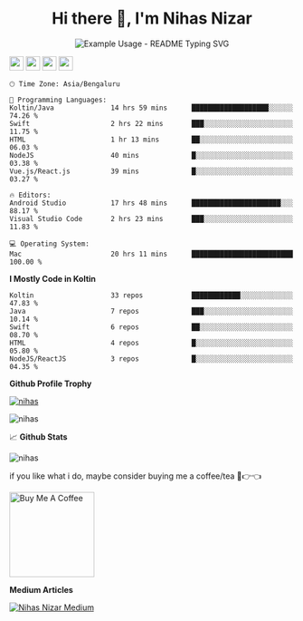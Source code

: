 <h1 align="center">Hi there 👋, I'm Nihas Nizar</h1>
<p align="center">
  <img src="https://readme-typing-svg.demolab.com/?lines=9+Yrs+Exp+Mobile+App+Developer!;Kotlin+/+Java+/+Swift+/+NodeJS!;SwiftUI+/+Jetpack+Compose!;Exploring+Kotlin+MultiPlatform!&font=Fira%20Code&center=true&width=380&height=50&duration=4000&pause=1000" alt="Example Usage - README Typing SVG">
</p>

<p>
  <a href="https://www.twitter.com/nihasnizar"><img src="https://img.shields.io/badge/twitter-%231DA1F2.svg?&style=for-the-badge&logo=twitter&logoColor=white" height=25></a> 
  <a href="https://www.linkedin.com/in/nihas-nizar"><img src="https://img.shields.io/badge/linkedin-%230077B5.svg?&style=for-the-badge&logo=linkedin&logoColor=white" height=25></a> 
  <a href="https://www.instagram.com/nihasnizar_/"><img src="https://img.shields.io/badge/instagram-%23E4405F.svg?&style=for-the-badge&logo=instagram&logoColor=white" height=25></a> 
<!--   <a href="https://www.youtube.com/@mokkapps"><img src="https://img.shields.io/badge/youtube-%2312100E.svg?&style=for-the-badge&logo=youtube&logoColor=white" height=25></a>  -->
  <a href="https://medium.com/@nihasnizar"><img src="https://img.shields.io/badge/medium-%2312100E.svg?&style=for-the-badge&logo=medium&logoColor=white" height=25></a> 
<!--   <a href="https://dev.to/mokkapps"><img src="https://img.shields.io/badge/DEV.TO-%230A0A0A.svg?&style=for-the-badge&logo=dev-dot-to&logoColor=white" height=25></a> -->
</p>


<!--
## 🛠  Technologies and tools

<a name="learning-now"></a>

[<img src="https://img.shields.io/badge/JavaScript-282C34?logo=javascript&logoColor=F7DF1E" alt="JavaScript logo" title="JavaScript" height="25" />][tech_tools_anchor]
&nbsp;
[<img src="https://img.shields.io/badge/TypeScript-282C34?logo=typescript&logoColor=3178C6" alt="TypeScript logo" title="TypeScript" height="25" />][tech_tools_anchor]
&nbsp;
[<img src="https://img.shields.io/badge/HTML5-282C34?logo=html5&logoColor=E34F26" alt="HTML5 logo" title="HTML5" height="25" />][tech_tools_anchor]
&nbsp;
[<img src="https://img.shields.io/badge/CSS3-282C34?logo=css3&logoColor=1572B6" alt="CSS3 logo" title="CSS3" height="25" />][tech_tools_anchor]
&nbsp;
[<img src="https://img.shields.io/badge/Android-282C34?logo=android&logoColor=3DDC84" alt="Android logo" title="Android" height="25" />][tech_tools_anchor]
&nbsp;
[<img src="https://img.shields.io/badge/React Native-282C34?logo=react&logoColor=61DAFB" alt="React Native logo" title="React Native" height="25" />][tech_tools_anchor]
&nbsp;
[<img src="https://img.shields.io/badge/Redux-282C34?logo=redux&logoColor=764ABC" alt="Redux logo" title="Redux" height="25" />][tech_tools_anchor]
&nbsp;
[<img src="https://img.shields.io/badge/ESLint-282C34?logo=eslint&logoColor=4B32C3" alt="ESLint logo" title="ESLint" height="25" />][tech_tools_anchor]
&nbsp;
[<img src="https://img.shields.io/badge/git-282C34?logo=git&logoColor=F05032" alt="git logo" title="git" height="25" />][tech_tools_anchor]
&nbsp;
[<img src="https://img.shields.io/badge/VS%20Code-282C34?logo=visual-studio-code&logoColor=007ACC" alt="Visual Studio Code logo" title="Visual Studio Code" height="25" />][tech_tools_anchor]
&nbsp;
[<img src="https://img.shields.io/badge/Fastlane-282C34?logo=fastlane&logoColor=00F200" alt="Fastlane logo" title="Fastlane" height="25" />][tech_tools_anchor]
&nbsp;
[<img src="https://img.shields.io/badge/Jest-282C34?logo=jest&logoColor=C21325" alt="Jest logo" title="Jest" height="25" />][tech_tools_anchor]

<a name="learning-next"></a>

## 📖  What I am currently learning / improving on

[<img src="https://img.shields.io/badge/Firebase-282C34?logo=firebase&logoColor=FFCA28" alt="Firebase logo" title="Firebase" height="25" />][learning_now_anchor]
&nbsp;
[<img src="https://img.shields.io/static/v1?label=&message=styled-components&color=282C34&logo=styled-components&logoColor=DB7093" alt="styled-components logo" title="styled-components" height="25" />][learning_now_anchor]

## 👾  What I am interested in learning at some point

[<img src="https://img.shields.io/badge/Flutter-282C34?logo=flutter&logoColor=02569B" alt="Flutter logo" title="Flutter" height="25" />][learning_next_anchor]
&nbsp;
[<img src="https://img.shields.io/badge/GraphQL-282C34?logo=graphql&logoColor=E10098" alt="GraphQL logo" title="GraphQL" height="25" />][learning_next_anchor]
&nbsp;
[<img src="https://img.shields.io/badge/MongoDB-282C34?logo=mongodb&logoColor=47A248" alt="MongoDB logo" title="MongoDB" height="25" />][learning_next_anchor]
&nbsp;
[<img src="https://img.shields.io/badge/Sass-282C34?logo=sass&logoColor=CC6699" alt="Sass logo" title="Sass" height="25" />][learning_next_anchor]
&nbsp;
[<img src="https://img.shields.io/badge/Tailwind%20CSS-282C34?logo=tailwind-css&logoColor=38B2AC" alt="Tailwind CSS logo" title="Tailwind CSS" height="25" />][learning_next_anchor]
&nbsp;
[<img src="https://img.shields.io/badge/Node.js-282C34?logo=node.js&logoColor=339933" alt="Node.js logo" title="Node.js" height="25" />][learning_next_anchor]
&nbsp;
[<img src="https://img.shields.io/badge/Next.js-282C34?logo=next.js&logoColor=FFFFFF" alt="Next.js logo" title="Next.js" height="25" />][learning_next_anchor]
&nbsp;
[<img src="https://img.shields.io/badge/Express-282C34?logo=express&logoColor=FFFFFF" alt="Express.js logo" title="Express.js" height="25" />][learning_next_anchor]
-->

```text
🕑︎ Time Zone: Asia/Bengaluru

💬 Programming Languages: 
Koltin/Java              14 hrs 59 mins      ███████████████████░░░░░░   74.26 % 
Swift                    2 hrs 22 mins       ███░░░░░░░░░░░░░░░░░░░░░░   11.75 % 
HTML                     1 hr 13 mins        ██░░░░░░░░░░░░░░░░░░░░░░░   06.03 % 
NodeJS                   40 mins             █░░░░░░░░░░░░░░░░░░░░░░░░   03.38 % 
Vue.js/React.js          39 mins             █░░░░░░░░░░░░░░░░░░░░░░░░   03.27 % 

🔥 Editors: 
Android Studio           17 hrs 48 mins      ██████████████████████░░░   88.17 % 
Visual Studio Code       2 hrs 23 mins       ███░░░░░░░░░░░░░░░░░░░░░░   11.83 % 

💻 Operating System: 
Mac                      20 hrs 11 mins      █████████████████████████   100.00 % 
```

**I Mostly Code in Koltin** 

```text
Koltin                   33 repos            ████████████░░░░░░░░░░░░░   47.83 % 
Java                     7 repos             ███░░░░░░░░░░░░░░░░░░░░░░   10.14 % 
Swift                    6 repos             ██░░░░░░░░░░░░░░░░░░░░░░░   08.70 % 
HTML                     4 repos             █░░░░░░░░░░░░░░░░░░░░░░░░   05.80 % 
NodeJS/ReactJS           3 repos             █░░░░░░░░░░░░░░░░░░░░░░░░   04.35 % 
```
**Github Profile Trophy** 

<p align="left"> <a href="https://github.com/ryo-ma/github-profile-trophy"><img src="https://github-profile-trophy.vercel.app/?username=nihas" alt="nihas" /></a> </p>

<p><img align="center" src="https://github-readme-stats.vercel.app/api/top-langs?username=nihas&show_icons=true&locale=en&layout=compact" alt="nihas" /></p>

📈 **Github Stats** 

<p align="left"> <img src="https://github-readme-stats.vercel.app/api?username=nihas&show_icons=true&theme=gotham" alt="nihas" />

if you like what i do, maybe consider buying me a coffee/tea 🥺👉👈

<a href="https://www.buymeacoffee.com/nihas" target="_blank"><img src="https://cdn.buymeacoffee.com/buttons/v2/default-red.png" alt="Buy Me A Coffee" width="150" ></a>

**Medium Articles** 

[![Nihas Nizar Medium](https://github-readme-medium.vercel.app/?username=nihasnizar&limit=2)](https://medium.com/@nihasnizar)


<!--
**nihas/nihas** is a ✨ _special_ ✨ repository because its `README.md` (this file) appears on your GitHub profile.

Here are some ideas to get you started:

- 🔭 I’m currently working on ...
- 🌱 I’m currently learning ...
- 👯 I’m looking to collaborate on ...
- 🤔 I’m looking for help with ...
- 💬 Ask me about ...
- 📫 How to reach me: ...
- 😄 Pronouns: ...
- ⚡ Fun fact: ...
-->
